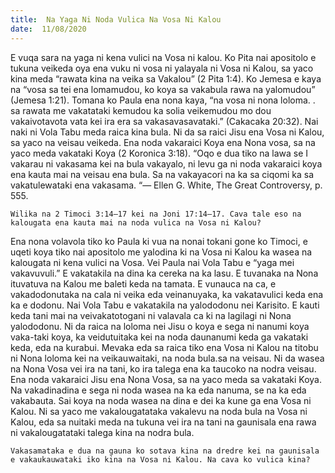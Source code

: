 ```yaml
---
title:  Na Yaga Ni Noda Vulica Na Vosa Ni Kalou
date:  11/08/2020
---
```


E vuqa sara na yaga ni kena vulici na Vosa ni kalou. Ko Pita nai apositolo e tukuna veikeda oya ena vuku ni vosa ni yalayala ni Vosa ni Kalou, sa yaco kina meda “rawata kina na veika sa Vakalou” (2 Pita 1:4). Ko Jemesa e kaya na “vosa sa tei ena lomamudou, ko koya sa vakabula rawa na yalomudou” (Jemesa 1:21). Tomana ko Paula ena nona kaya, “na vosa ni nona loloma. . sa rawata me vakatataki kemudou ka solia veikemudou mo dou vakaivotavota vata kei ira era sa vakasavasavataki.” (Cakacaka 20:32). Nai naki ni Vola Tabu meda raica kina bula. Ni da sa raici Jisu ena Vosa ni Kalou, sa yaco na veisau veikeda. Ena noda vakaraici Koya ena Nona vosa, sa na yaco meda vakataki Koya (2 Koronica 3:18). “Oqo e dua tiko na lawa se I vakarau ni vakasama kei na bula vakayalo, ni levu ga ni noda vakaraici koya ena kauta mai na veisau ena bula. Sa na vakayacori na ka sa ciqomi ka sa vakatulewataki ena vakasama. “— Ellen G. White, The Great Controversy, p. 555.

`Wilika na 2 Timoci 3:14–17 kei na Joni 17:14–17. Cava tale eso na kalougata ena kauta mai na noda vulica na Vosa ni Kalou?`

Ena nona volavola tiko ko Paula ki vua na nonai tokani gone ko Timoci, e uqeti koya tiko nai apositolo me yalodina ki na Vosa ni Kalou ka wasea na kalougata ni kena vulici na Vosa. Vei Paula nai Vola Tabu e “yaga mei vakavuvuli.” E vakatakila na dina ka cereka na ka lasu. E tuvanaka na Nona ituvatuva na Kalou me baleti keda na tamata. E vunauca na ca, e vakadodonutaka na cala ni veika eda veinanuyaka, ka vakatavulici keda ena ka e dodonu. Nai Vola Tabu e vakatakila na yalododonu nei Karisito. E kauti keda tani mai na veivakatotogani ni valavala ca ki na lagilagi ni Nona yalododonu. Ni da raica na loloma nei Jisu o koya e sega ni nanumi koya vaka-taki koya, ka veidutuitaka kei na noda daunanumi keda ga vakataki keda, eda na kurabui. Mevaka eda sa raica tiko ena Vosa ni Kalou na titobu ni Nona loloma kei na veikauwaitaki, na noda bula.sa na veisau. Ni da wasea na Nona Vosa vei ira na tani, ko ira talega ena ka taucoko na nodra veisau. Ena noda vakaraici Jisu ena Nona Vosa, sa na yaco meda sa vakataki Koya. Na vakadinadina e sega ni noda wasea na ka eda nanuma, se na ka eda vakabauta. Sai koya na noda wasea na dina e dei ka kune ga ena Vosa ni Kalou. Ni sa yaco me vakalougatataka vakalevu na noda bula na Vosa ni Kalou, eda sa nuitaki meda na tukuna vei ira na tani na gaunisala ena rawa ni vakalougatataki talega kina na nodra bula.

`Vakasamataka e dua na gauna ko sotava kina na dredre kei na gaunisala e vakaukauwataki iko kina na Vosa ni Kalou. Na cava ko vulica kina?`